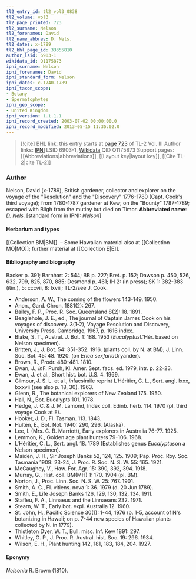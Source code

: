 ```yaml
---
tl2_entry_id: tl2_vol3_0838
tl2_volume: vol3
tl2_page_printed: 723
tl2_surname: Nelson
tl2_forenames: David
tl2_name_abbrev: D. Nels.
tl2_dates: x-1789
tl2_bhl_page_id: 33355810
author_lsid: 6903-1
wikidata_id: Q1175873
ipni_surname: Nelson
ipni_forenames: David
ipni_standard_form: Nelson
ipni_dates: c.1740-1789
ipni_taxon_scope: 
- Botany
- Spermatophytes
ipni_geo_scope: 
- United Kingdom
ipni_version: 1.1.1.1
ipni_record_created: 2003-07-02 00:00:00.0
ipni_record_modified: 2013-05-15 11:35:02.0
---
```


> [!cite] BHL link: this entry starts at [page 723](https://www.biodiversitylibrary.org/page/33355810) of TL-2 Vol. III
> Author links: [IPNI](https://www.ipni.org/a/6903-1) LSID 6903-1, [Wikidata](https://www.wikidata.org/wiki/Q1175873) QID Q1175873
> Support pages: [[Abbreviations|abbreviations]], [[Layout key|layout key]], [[Cite TL-2|cite TL-2]]

### Author

Nelson, David (x-1789), British gardener, collector and explorer on the voyage of the "Resolution" and the "Discovery" 1776-1780 (Capt. Cook's third voyage); from 1780-1787 gardener at Kew; on the "Bounty" 1787-1789; escaped with Bligh from the mutiny but died on Timor. 
**Abbreviated name**: *D. Nels.* \[standard form in IPNI: *Nelson*\]

#### Herbarium and types

[[Collection BM|BM]]. – Some Hawaiian material also at [[Collection MO|MO]]; further material at [[Collection E|E]].

#### Bibliography and biography

Backer p. 391; Barnhart 2: 544; BB p. 227; Bret. p. 152; Dawson p. 450, 526, 632, 799, 825, 870, 885; Desmond p. 461; IH 2: (in press); SK 1: 382-383 (itin.), 5: cccvii, 8: lxviii; TL-2/see J. Cook.
- Anderson, A. W., The coming of the flowers 143-149. 1950.
- Anon., Gard. Chron. 1881(2): 267.
- Bailey, F. P., Proc. R. Soc. Queensland 8(2): 18. 1891.
- Beaglehole, J. E., ed., The journal of Captain James Cook on his voyages of discovery. 3(1-2), Voyage Resolution and Discovery, University Press, Cambridge, 1967, p. 1616 index.
- Blake, S. T., Austral. J. Bot. 1: 188. 1953 (*Eucalyptus*L'Hér. based on Nelson specimen).
- Britten, J., J. Bot. 54: 351-352. 1916. (plants coll. by N. at BM); J. Linn. Soc. Bot. 45: 48. 1920. (on *Erica sexfaria*Dryander).
- Brown, R., Prodr. 480-481. 1810.
- Ewan, J., *in*F. Pursh, Kl. Amer. Sept. facs. ed. 1979, intr. p. 22-23.
- Ewan, J. et al., Short hist. bot. U.S. 4. 1969.
- Gilmour, J. S. L. et al., *in*facsimile reprint L'Héritier, C. L., Sert. angl. lxxx, lxxxvii (see also p. 18, 30). 1963.
- Glenn, R., The botanical explorers of New Zealand 175. 1950.
- Hall, N., Bot. Eucalypts 101. 1978.
- Hedge, J. C. & J. M. Lamond, Index coll. Edinb. herb. 114. 1970 (pl. third voyage Cook at E).
- Hooker, J. D., Fl. Tasman. 113. 1843.
- Hultén, E., Bot. Not. 1940: 290, 296. (Alaska).
- Lee, I. (Mrs. C. B. Marriott), Early explorers in Australia 76-77. 1925.
- Lemmon, K., Golden age plant hunters 79-106. 1968.
- L'Héritier, C. L., Sert. angl. 18. 1789 (Establishes genus *Eucalyptus*on a Nelson specimen).
- Maiden, J. H., Sir Joseph Banks 52, 124, 125. 1909; Pap. Proc. Roy. Soc. Tasmania 1909: 23-24, J. Proc. R. Soc. N. S. W. 55: 165. 1921.
- McCaughey, V., Haw. For. Agr. 15: 390, 392, 394. 1918.
- Murray, G., Hist. coll. BM(MH) 1: 170. 1904 (pl. BM).
- Norton, J., Proc. Linn. Soc. N. S. W. 25: 767. 1901.
- Smith, A. C., Fl. vitiens. nova 1: 36. 1979 (d. 20 Jun 1789).
- Smith, E., Life Joseph Banks 126, 129, 130, 132, 134. 1911.
- Stafleu, F. A., Linnaeus and the Linnaeans 232. 1971.
- Stearn, W. T., Early bot. expl. Australia 12. 1960.
- St. John, H., Pacific Science 30(1): 1-44, 1976 (p. 1-5, account of N's botanizing in Hawaii; on p. 7-44 new species of Hawaiian plants collected by N. in 1779).
- Thistleton Dyer, W. T., Bull. misc. Inf. Kew 1891: 297.
- Whitley, G. P., J. Proc. R. Austral. hist. Soc. 19: 296. 1934.
- Wilson, E. H., Plant hunting 142, 181, 183, 184, 204. 1927.

#### Eponymy

*Nelsonia* R. Brown (1810).

